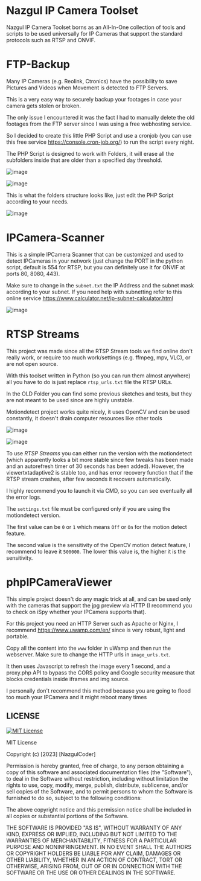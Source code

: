 # Nazgul IP Camera Toolset
Nazgul IP Camera Toolset borns as an All-In-One collection of tools and scripts to be used universally for IP Cameras that support the standard protocols such as RTSP and ONVIF.

# FTP-Backup
Many IP Cameras (e.g. Reolink, Ctronics) have the possibility to save Pictures and Videos when Movement is detected to FTP Servers.

This is a very easy way to securely backup your footages in case your camera gets stolen or broken.

The only issue I encountered it was the fact I had to manually delete the old footages from the FTP server since I was using a free webhosting service.

So I decided to create this little PHP Script and use a cronjob (you can use this free service https://console.cron-job.org/) to run the script every night.

The PHP Script is designed to work with Folders, it will erase all the subfolders inside that are older than a specified day threshold.

![image](https://github.com/NazgulCoder/Nazgul-IP-Camera-Toolset/assets/85739956/2055022c-1f6d-4250-9094-73350890105c)

![image](https://github.com/NazgulCoder/Nazgul-IP-Camera-Toolset/assets/85739956/742c106f-f540-4f6c-8a8d-c596e6107258)

This is what the folders structure looks like, just edit the PHP Script according to your needs.

![image](https://github.com/NazgulCoder/Nazgul-IP-Camera-Toolset/assets/85739956/ce7db8c2-a5d0-4c3d-a9ec-b782a395d2ce)

# IPCamera-Scanner
This is a simple IPCamera Scanner that can be customized and used to detect IPCameras in your network (just change the PORT in the python script, default is 554 for RTSP, but you can definitely use it for ONVIF at ports 80, 8080, 443).

Make sure to change in the `subnet.txt` the IP Address and the subnet mask according to your subnet. If you need help with subnetting refer to this online service https://www.calculator.net/ip-subnet-calculator.html

![image](https://github.com/NazgulCoder/Nazgul-IP-Camera-Toolset/assets/85739956/2a6959f1-1b75-429a-8c7d-b147cccfe752)

# RTSP Streams
This project was made since all the RTSP Stream tools we find online don't really work, or require too much work/settings (e.g. ffmpeg, mpv, VLC), or are not open source.

With this toolset written in Python (so you can run them almost anywhere) all you have to do is just replace `rtsp_urls.txt` file the RTSP URLs.

In the OLD Folder you can find some previous sketches and tests, but they are not meant to be used since are highly unstable.

Motiondetect project works quite nicely, it uses OpenCV and can be used constantly, it doesn't drain computer resources like other tools

![image](https://github.com/NazgulCoder/Nazgul-IP-Camera-Toolset/assets/85739956/9ed80309-c6d3-48fd-a914-eda1395c29a3)

![image](https://github.com/NazgulCoder/Nazgul-IP-Camera-Toolset/assets/85739956/f7c3dd7f-dc49-424b-8a9d-ec4dcd4aa25b)

To use *RTSP Streams* you can either run the version with the motiondetect (which apparently looks a bit more stable since few tweaks has been made and an autorefresh timer of 30 seconds has been added). However, the viewertxtadaptive2 is stable too, and has error recovery function that if the RTSP stream crashes, after few seconds it recovers automatically.

I highly recommend you to launch it via CMD, so you can see eventually all the error logs.

The `settings.txt` file must be configured only if you are using the motiondetect version.

The first value can be `0` or `1` which means `Off` or `On` for the motion detect feature.

The second value is the sensitivity of the OpenCV motion detect feature, I recommend to leave it `500000`. The lower this value is, the higher it is the sensitivity.

# phpIPCameraViewer
This simple project doesn't do any magic trick at all, and can be used only with the cameras that support the jpg preview via HTTP (I recommend you to check on iSpy whether your IPCamera supports that).

For this project you need an HTTP Server such as Apache or Nginx, I recommend https://www.uwamp.com/en/ since is very robust, light and portable.

Copy all the content into the `www` folder in uWamp and then run the webserver. Make sure to change the HTTP urls in `image_urls.txt`.

It then uses Javascript to refresh the image every 1 second, and a proxy.php API to bypass the CORS policy and Google security measure that blocks credentials inside iframes and img source.

I personally don't recommend this method because you are going to flood too much your IPCamera and it might reboot many times


## LICENSE



[![MIT License](https://img.shields.io/badge/License-MIT-green.svg)](https://choosealicense.com/licenses/mit/)

MIT License

Copyright (c) [2023] [NazgulCoder]

Permission is hereby granted, free of charge, to any person obtaining a copy
of this software and associated documentation files (the "Software"), to deal
in the Software without restriction, including without limitation the rights
to use, copy, modify, merge, publish, distribute, sublicense, and/or sell
copies of the Software, and to permit persons to whom the Software is
furnished to do so, subject to the following conditions:

The above copyright notice and this permission notice shall be included in all
copies or substantial portions of the Software.

THE SOFTWARE IS PROVIDED "AS IS", WITHOUT WARRANTY OF ANY KIND, EXPRESS OR
IMPLIED, INCLUDING BUT NOT LIMITED TO THE WARRANTIES OF MERCHANTABILITY,
FITNESS FOR A PARTICULAR PURPOSE AND NONINFRINGEMENT. IN NO EVENT SHALL THE
AUTHORS OR COPYRIGHT HOLDERS BE LIABLE FOR ANY CLAIM, DAMAGES OR OTHER
LIABILITY, WHETHER IN AN ACTION OF CONTRACT, TORT OR OTHERWISE, ARISING FROM,
OUT OF OR IN CONNECTION WITH THE SOFTWARE OR THE USE OR OTHER DEALINGS IN THE
SOFTWARE.
